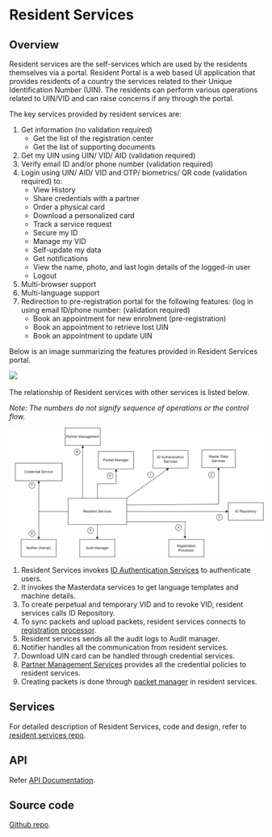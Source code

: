 # Resident Services

## Overview
Resident services are the self-services which are used by the residents themselves via a portal. Resident Portal is a web based UI application that provides residents of a country the services related to their Unique Identification Number (UIN). The residents can perform various operations related to UIN/VID and can raise concerns if any through the portal.

The key services provided by resident services are:
1.	Get information (no validation required)
    * Get the list of the registration center
    *	Get the list of supporting documents
2.	Get my UIN using UIN/ VID/ AID (validation required)
3.	Verify email ID and/or phone number (validation required)
4.	Login using UIN/ AID/ VID and OTP/ biometrics/ QR code (validation required) to:
	  * View History
    *	Share credentials with a partner
    *	Order a physical card
    *	Download a personalized card
    *	Track a service request
    *	Secure my ID
    *	Manage my VID
    *	Self-update my data
    *	Get notifications
    *	View the name, photo, and last login details of the logged-in user
    *	Logout
5.	Multi-browser support
6.	Multi-language support
7.	Redirection to pre-registration portal for the following features: (log in using email ID/phone number: (validation required)
    *	Book an appointment for new enrolment (pre-registration)
    *	Book an appointment to retrieve lost UIN
    *	Book an appointment to update UIN


Below is an image summarizing the features provided in Resident Services portal.

![](_images/rs-feature-list)

The relationship of Resident services with other services is listed below. 

_Note: The numbers do not signify sequence of operations or the control flow._

![](_images/resident-services.png)

1. Resident Services invokes [ID Authentication Services](id-authentication-services.md)  to authenticate users.
2. It invokes the Masterdata services to get language templates and machine details.
3. To create perpetual and temporary VID and to revoke VID, resident services calls ID Repository.
4. To sync packets and upload packets, resident services connects to [registration processor](registration-processor.md).
5. Resident services sends all the audit logs to Audit manager.
6. Notifier handles all the communication from resident services.
7. Download UIN card can be handled through credential services.
8. [Partner Management Services](partner-management-services.md) provides all the credential policies to resident services.
9. Creating packets is done through [packet manager](packet-manager.md) in resident services.

## Services
For detailed description of Resident Services, code and design, refer to [resident services repo](https://github.com/mosip/resident-services/tree/release-1.2.0).

## API
Refer [API Documentation](https://mosip.github.io/documentation/release-1.2.0/release-1.2.0.html).

## Source code 
[Github repo](https://github.com/mosip/resident-services/tree/release-1.2.0).


